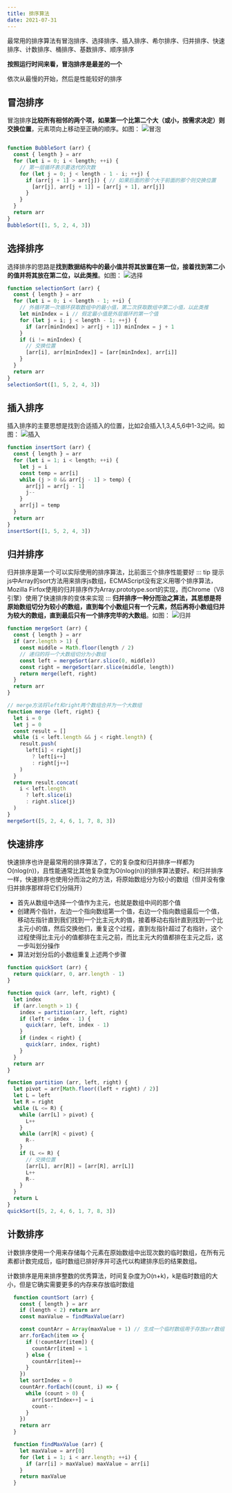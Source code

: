 ```yaml
---
title: 排序算法
date: 2021-07-31
---
```


最常用的排序算法有冒泡排序、选择排序、插入排序、希尔排序、归并排序、快速排序、计数排序、桶排序、基数排序、顺序排序

**按照运行时间来看，冒泡排序是最差的一个**

依次从最慢的开始，然后是性能较好的排序

## 冒泡排序
冒泡排序**比较所有相邻的两个项，如果第一个比第二个大（或小，按需求决定）则交换位置**，元素项向上移动至正确的顺序。如图：
![冒泡](/img/bubble.gif)
``` js

function BubbleSort (arr) {
  const { length } = arr
  for (let i = 0; i < length; ++i) {
    // 第一层循环表示要迭代的次数
    for (let j = 0; j < length - 1 - i; ++j) {
      if (arr[j + 1] > arr[j]) { // 如果后面的那个大于前面的那个则交换位置
        [arr[j], arr[j + 1]] = [arr[j + 1], arr[j]]
      }
    }
  }
  return arr
}
BubbleSort([1, 5, 2, 4, 3])
```
## 选择排序
选择排序的思路是**找到数据结构中的最小值并将其放置在第一位，接着找到第二小的值并将其放在第二位，以此类推**。如图：
![选择](/img/selection.gif)
``` js
function selectionSort (arr) {
  const { length } = arr
  for (let i = 0; i < length - 1; ++i) {
    // 外循环第一次循环获取数组中的最小值，第二次获取数组中第二小值，以此类推
    let minIndex = i // 假定最小值是外层循环的第一个值
    for (let j = i; j < length - 1; ++j) {
      if (arr[minIndex] > arr[j + 1]) minIndex = j + 1
    }
    if (i != minIndex) {
      // 交换位置
      [arr[i], arr[minIndex]] = [arr[minIndex], arr[i]]
    }
  }
  return arr
}
selectionSort([1, 5, 2, 4, 3])
```

## 插入排序
插入排序的主要思想是找到合适插入的位置，比如2会插入1,3,4,5,6中1-3之间。如图：
![插入](/img/insert.gif)
``` js
function insertSort (arr) {
  const { length } = arr
  for (let i = 1; i < length; ++i) {
    let j = i
    const temp = arr[i]
    while (j > 0 && arr[j - 1] > temp) {
      arr[j] = arr[j - 1]
      j--
    }
    arr[j] = temp
  }
  return arr
}
insertSort([1, 5, 2, 4, 3])
```
## 归并排序
归并排序是第一个可以实际使用的排序算法，比前面三个排序性能要好
::: tip 提示
  js中Array的sort方法用来排序js数组，ECMAScript没有定义用哪个排序算法，Mozilla Firfox使用的归并排序作为Array.prototype.sort的实现，而Chrome（V8引擎）使用了快速排序的变体来实现
:::
**归并排序一种分而治之算法，其思想是将原始数组切分为较小的数组，直到每个小数组只有一个元素，然后再将小数组归并为较大的数组，直到最后只有一个排序完毕的大数组**。如图：
![归并](/img/merge.jpg)
``` js
function mergeSort (arr) {
  const { length } = arr
  if (arr.length > 1) {
    const middle = Math.floor(length / 2)
    // 递归的将一个大数组切分为小数组
    const left = mergeSort(arr.slice(0, middle))
    const right = mergeSort(arr.slice(middle, length))
    return merge(left, right)
  }
  return arr
}

// merge方法将left和right两个数组合并为一个大数组 
function merge (left, right) {
  let i = 0
  let j = 0
  const result = []
  while (i < left.length && j < right.length) {
    result.push(
      left[i] < right[j]
        ? left[i++]
        : right[j++]
    )
  }
  return result.concat(
    i < left.length
      ? left.slice(i)
      : right.slice(j)
  )
}
mergeSort([5, 2, 4, 6, 1, 7, 8, 3])
```
## 快速排序
快速排序也许是最常用的排序算法了，它的复杂度和归并排序一样都为O(nlog(n))，且性能通常比其他复杂度为O(nlog(n))的排序算法要好。和归并排序一样，快速排序也使用分而治之的方法，将原始数组分为较小的数组（但并没有像归并排序那样将它们分隔开）

* 首先从数组中选择一个值作为主元，也就是数组中间的那个值
* 创建两个指针，左边一个指向数组第一个值，右边一个指向数组最后一个值，移动左指针直到我们找到一个比主元大的值，接着移动右指针直到找到一个比主元小的值，然后交换他们，重复这个过程，直到左指针超过了右指针，这个过程使得比主元小的值都排在主元之前，而比主元大的值都排在主元之后，这一步叫划分操作
* 算法对划分后的小数组重复上述两个步骤
``` js
function quickSort (arr) {
  return quick(arr, 0, arr.length - 1)
}

function quick (arr, left, right) {
  let index
  if (arr.length > 1) {
    index = partition(arr, left, right)
    if (left < index - 1) {
      quick(arr, left, index - 1)
    }
    if (index < right) {
      quick(arr, index, right)
    }
  }
  return arr
}

function partition (arr, left, right) {
  let pivot = arr[Math.floor((left + right) / 2)]
  let L = left
  let R = right
  while (L <= R) {
    while (arr[L] > pivot) {
      L++
    }
    while (arr[R] < pivot) {
      R--
    }
    if (L <= R) {
      // 交换位置
      [arr[L], arr[R]] = [arr[R], arr[L]]
      L++
      R--
    }
  }
  return L
}
quickSort([5, 2, 4, 6, 1, 7, 8, 3])
```

## 计数排序
计数排序使用一个用来存储每个元素在原始数组中出现次数的临时数组，在所有元素都计数完成后，临时数组已排好序并可迭代以构建排序后的结果数组。

计数排序是用来排序整数的优秀算法，时间复杂度为O(n+k)，k是临时数组的大小，但是它确实需要更多的内存来存放临时数组
``` js
  function countSort (arr) {
    const { length } = arr
    if (length < 2) return arr
    const maxValue = findMaxValue(arr)

    const countArr = Array(maxValue + 1) // 生成一个临时数组用于存放arr数组中元素个数的数组
    arr.forEach(item => {
      if (!countArr[item]) {
        countArr[item] = 1
      } else {
        countArr[item]++
      }
    })
    let sortIndex = 0
    countArr.forEach((count, i) => {
      while (count > 0) {
        arr[sortIndex++] = i
        count--
      }
    })
    return arr
  }

  function findMaxValue (arr) {
    let maxValue = arr[0]
    for (let i = 1; i < arr.length; ++i) {
      if (arr[i] > maxValue) maxValue = arr[i]
    }
    return maxValue
  }
```
